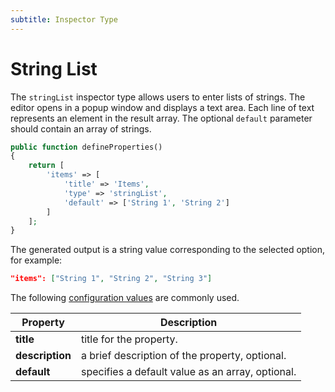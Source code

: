 ```yaml
---
subtitle: Inspector Type
---
```

# String List

The `stringList` inspector type allows users to enter lists of strings. The editor opens in a popup window and displays a text area. Each line of text represents an element in the result array. The optional `default` parameter should contain an array of strings.

```php
public function defineProperties()
{
    return [
        'items' => [
            'title' => 'Items',
            'type' => 'stringList',
            'default' => ['String 1', 'String 2']
        ]
    ];
}
```

The generated output is a string value corresponding to the selected option, for example:

```json
"items": ["String 1", "String 2", "String 3"]
```

The following [configuration values](../inspector-types.md) are commonly used.

Property | Description
------------- | -------------
**title** | title for the property.
**description** | a brief description of the property, optional.
**default** | specifies a default value as an array, optional.
